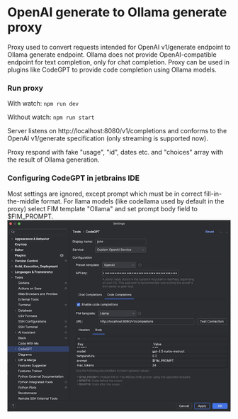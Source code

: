 # OpenAI generate to Ollama generate proxy
Proxy used to convert requests intended for OpenAI v1/generate endpoint to Ollama generate endpoint. Ollama does not provide OpenAI-compatible endpoint for text completion, only for chat completion. Proxy can be used in plugins like CodeGPT to provide code completion using Ollama models.

### Run proxy
With watch:
`npm run dev`

Without watch:
`npm run start`

Server listens on http://localhost:8080/v1/completions and conforms to the OpenAI v1/generate specification (only streaming is supported now).

Proxy respond with fake "usage", "id", dates etc. and "choices" array with the result of Ollama generation.

### Configuring CodeGPT in jetbrains IDE
Most settings are ignored, except prompt which must be in correct fill-in-the-middle format. For llama models (like codellama used by default in the proxy) select FIM template "Ollama" and set prompt body field to $FIM_PROMPT.
![CodeGPT settings](codegpt-settings.jpg)
